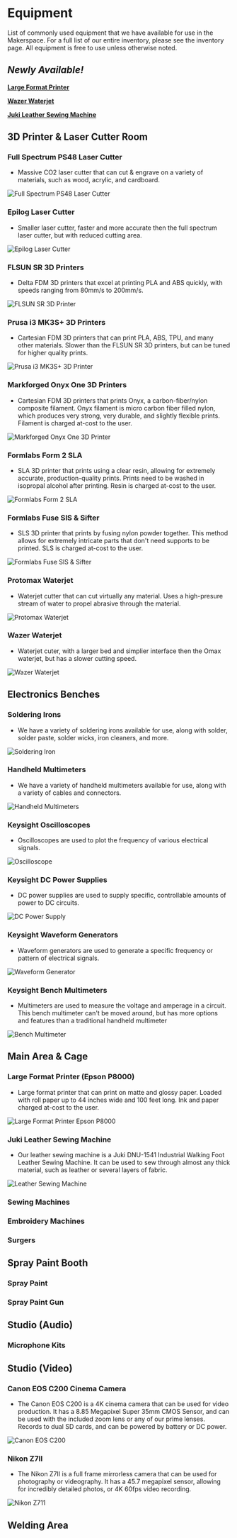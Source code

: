# Equipment
List of commonly used equipment that we have available for use in the Makerspace. For a full list of our entire inventory, please see the inventory page. All equipment is free to use unless otherwise noted.

## *Newly Available!*
**[Large Format Printer](#largeformatprinterepsonp8000)**

**[Wazer Waterjet](#wazerwaterjet)**

**[Juki Leather Sewing Machine](#jukileathersewingmachine)**

## 3D Printer & Laser Cutter Room

### Full Spectrum PS48 Laser Cutter
- Massive CO2 laser cutter that can cut & engrave on a variety of materials, such as wood, acrylic, and cardboard.

![Full Spectrum PS48 Laser Cutter](img/equipment/fslaser.webp)

### Epilog Laser Cutter
- Smaller laser cutter, faster and more accurate then the full spectrum laser cutter, but with reduced cutting area.

![Epilog Laser Cutter](img/equipment/epiloglaser.webp)

### FLSUN SR 3D Printers
- Delta FDM 3D printers that excel at printing PLA and ABS quickly, with speeds ranging from 80mm/s to 200mm/s.

![FLSUN SR 3D Printer](img/equipment/flsunsr.webp)

### Prusa i3 MK3S+ 3D Printers
- Cartesian FDM 3D printers that can print PLA, ABS, TPU, and many other materials. Slower than the FLSUN SR 3D printers, but can be tuned for higher quality prints.

![Prusa i3 MK3S+ 3D Printer](img/equipment/prusa.webp)

### Markforged Onyx One 3D Printers
- Cartesian FDM 3D printers that prints Onyx, a carbon-fiber/nylon composite filament. Onyx filament is micro carbon fiber filled nylon, which produces very strong, very durable, and slightly flexible prints. Filament is charged at-cost to the user.

![Markforged Onyx One 3D Printer](img/equipment/onyx.webp)

### Formlabs Form 2 SLA
- SLA 3D printer that prints using a clear resin, allowing for extremely accurate, production-quality prints. Prints need to be washed in isopropal alcohol after printing. Resin is charged at-cost to the user.

![Formlabs Form 2 SLA](img/equipment/form2.webp)

### Formlabs Fuse SlS & Sifter
- SLS 3D printer that prints by fusing nylon powder together. This method allows for extremely intricate parts that don't need supports to be printed. SLS is charged at-cost to the user.

![Formlabs Fuse SlS & Sifter](img/equipment/fuse1.webp)

### Protomax Waterjet
- Waterjet cutter that can cut virtually any material. Uses a high-presure stream of water to propel abrasive through the material.

![Protomax Waterjet](img/equipment/protomax.webp)

### Wazer Waterjet
- Waterjet cuter, with a larger bed and simplier interface then the Omax waterjet, but has a slower cutting speed.

![Wazer Waterjet](img/equipment/wazer.webp)

## Electronics Benches

### Soldering Irons
- We have a variety of soldering irons available for use, along with solder, solder paste, solder wicks, iron cleaners, and more.

![Soldering Iron](img/equipment/solderingiron.webp)

### Handheld Multimeters
- We have a variety of handheld multimeters available for use, along with a variety of cables and connectors.

![Handheld Multimeters](img/equipment/handheldmultimeter.webp)

### Keysight Oscilloscopes
- Oscilloscopes are used to plot the frequency of various electrical signals.

![Oscilloscope](img/equipment/oscilloscope.webp)

### Keysight DC Power Supplies
- DC power supplies are used to supply specific, controllable amounts of power to DC circuits.

![DC Power Supply](img/equipment/powersupply.webp)

### Keysight Waveform Generators
- Waveform generators are used to generate a specific frequency or pattern of electrical signals.

![Waveform Generator](img/equipment/waveformgenerator.webp)

### Keysight Bench Multimeters
- Multimeters are used to measure the voltage and amperage in a circuit. This bench multimeter can't be moved around, but has more options and features than a traditional handheld multimeter


![Bench Multimeter](img/equipment/benchmultimeter.webp)

## Main Area & Cage

### Large Format Printer (Epson P8000)
- Large format printer that can print on matte and glossy paper. Loaded with roll paper up to 44 inches wide and 100 feet long. Ink and paper charged at-cost to the user.

![Large Format Printer Epson P8000](img/equipment/epsonp8000.webp)

### Juki Leather Sewing Machine
- Our leather sewing machine is a Juki DNU-1541 Industrial Walking Foot Leather Sewing Machine. It can be used to sew through almost any thick material, such as leather or several layers of fabric.

![Leather Sewing Machine](img/equipment/jukileather.webp)

### Sewing Machines


### Embroidery Machines


### Surgers



## Spray Paint Booth

### Spray Paint


### Spray Paint Gun


## Studio (Audio)

### Microphone Kits


## Studio (Video)

### Canon EOS C200 Cinema Camera
- The Canon EOS C200 is a 4K cinema camera that can be used for video production. It has a 8.85 Megapixel Super 35mm CMOS Sensor, and can be used with the included zoom lens or any of our prime lenses. Records to dual SD cards, and can be powered by battery or DC power.

![Canon EOS C200](img/equipment/canoneosc200.webp)

### Nikon Z7II
- The Nikon Z7II is a full frame mirrorless camera that can be used for photography or videography. It has a 45.7 megapixel sensor, allowing for incredibly detailed photos, or 4K 60fps video recording.

![Nikon Z711](img/equipment/nikon.webp)

## Welding Area
